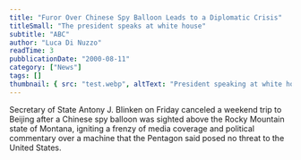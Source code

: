 ```yaml
---
title: "Furor Over Chinese Spy Balloon Leads to a Diplomatic Crisis"
titleSmall: "The president speaks at white house"
subtitle: "ABC"
author: "Luca Di Nuzzo"
readTime: 3
pubblicationDate: "2000-08-11"
category: ["News"]
tags: []
thumbnail: { src: "test.webp", altText: "President speaking at white house" }
---
```


Secretary of State Antony J. Blinken on Friday canceled a weekend trip to Beijing after a Chinese spy balloon was sighted above the Rocky Mountain state of Montana, igniting a frenzy of media coverage and political commentary over a machine that the Pentagon said posed no threat to the United States.
